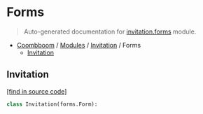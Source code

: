 # Forms

> Auto-generated documentation for [invitation.forms](..\..\invitation\forms.py) module.

- [Coombboom](..\README.md#coombboom-index) / [Modules](..\MODULES.md#coombboom-modules) / [Invitation](index.md#invitation) / Forms
    - [Invitation](#invitation)

## Invitation

[[find in source code]](..\..\invitation\forms.py#L3)

```python
class Invitation(forms.Form):
```
